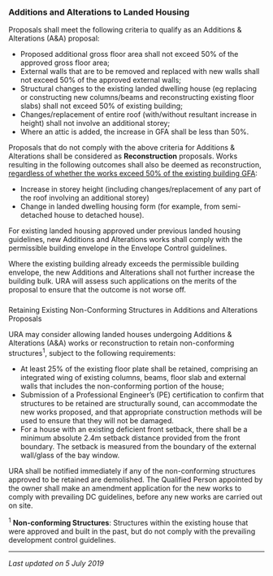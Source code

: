 ### Additions and Alterations to Landed Housing

Proposals shall meet the following criteria to qualify as an Additions &
Alterations (A&A) proposal:

-   Proposed additional gross floor area shall not exceed 50% of the
    approved gross floor area;
-   External walls that are to be removed and replaced with new walls
    shall not exceed 50% of the approved external walls;
-   Structural changes to the existing landed dwelling house (eg
    replacing or constructing new columns/beams and reconstructing
    existing floor slabs) shall not exceed 50% of existing building;
-   Changes/replacement of entire roof (with/without resultant increase
    in height) shall not involve an additional storey;
-   Where an attic is added, the increase in GFA shall be less than 50%.

Proposals that do not comply with the above criteria for Additions &
Alterations shall be considered as **Reconstruction** proposals. Works
resulting in the following outcomes shall also be deemed as
reconstruction, <span style="text-decoration: underline;">regardless of
whether the works exceed 50% of the existing building GFA</span>:

-   Increase in storey height (including changes/replacement of any part
    of the roof involving an additional storey)
-   Change in landed dwelling housing form (for example, from
    semi-detached house to detached house).

For existing landed housing approved under previous landed housing
guidelines, new Additions and Alterations works shall comply with the
permissible building envelope in the Envelope Control guidelines.

Where the existing building already exceeds the permissible building
envelope, the new Additions and Alterations shall not further increase
the building bulk. URA will assess such applications on the merits of
the proposal to ensure that the outcome is not worse off.

### 

<a href="#Non-Conforming" class="collapsible collapsed"
data-toggle="collapse"></a>

Retaining Existing Non-Conforming Structures in Additions and
Alterations Proposals

URA may consider allowing landed houses undergoing Additions &
Alterations (A&A) works or reconstruction to retain non-conforming
structures<sup>1</sup>, subject to the following requirements:

-   At least 25% of the existing floor plate shall be retained,
    comprising an integrated wing of existing columns, beams, floor slab
    and external walls that includes the non-conforming portion of the
    house;
-   Submission of a Professional Engineer’s (PE) certification to
    confirm that structures to be retained are structurally sound, can
    accommodate the new works proposed, and that appropriate
    construction methods will be used to ensure that they will not be
    damaged.
-   For a house with an existing deficient front setback, there shall be
    a minimum absolute 2.4m setback distance provided from the front
    boundary. The setback is measured from the boundary of the external
    wall/glass of the bay window.

URA shall be notified immediately if any of the non-conforming
structures approved to be retained are demolished. The Qualified Person
appointed by the owner shall make an amendment application for the new
works to comply with prevailing DC guidelines, before any new works are
carried out on site.

<sup>1</sup> **Non-conforming Structures**: Structures within the
existing house that were approved and built in the past, but do not
comply with the prevailing development control guidelines.

------------------------------------------------------------------------

*Last updated on 5 July 2019*
